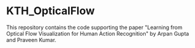 # KTH_OpticalFlow
This repository contains the code supporting the paper "Learning from Optical Flow Visualization for Human Action Recognition" by Arpan Gupta and Praveen Kumar.
